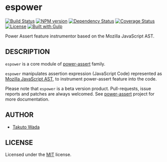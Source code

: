 espower
================================

[![Build Status](https://travis-ci.org/twada/espower.svg?branch=master)](https://travis-ci.org/twada/espower)
[![NPM version](https://badge.fury.io/js/espower.svg)](http://badge.fury.io/js/espower)
[![Dependency Status](https://gemnasium.com/twada/espower.svg)](https://gemnasium.com/twada/espower)
[![Coverage Status](https://coveralls.io/repos/twada/espower/badge.png?branch=master)](https://coveralls.io/r/twada/espower?branch=master)
[![License](http://img.shields.io/badge/license-MIT-brightgreen.svg)](https://github.com/twada/espower/blob/master/MIT-LICENSE.txt)
[![Built with Gulp](http://img.shields.io/badge/built_with-gulp-brightgreen.svg)](http://gulpjs.com/)


Power Assert feature instrumentor based on the Mozilla JavaScript AST.


DESCRIPTION
---------------------------------------
`espower` is a core module of [power-assert](http://github.com/twada/power-assert) family.


`espower` manipulates assertion expression (JavaScript Code) represented as [Mozilla JavaScript AST](https://developer.mozilla.org/en-US/docs/SpiderMonkey/Parser_API), to instrument power-assert feature into the code.


Please note that `espower` is a beta version product. Pull-requests, issue reports and patches are always welcomed. See [power-assert](http://github.com/twada/power-assert) project for more documentation.


AUTHOR
---------------------------------------
* [Takuto Wada](http://github.com/twada)


LICENSE
---------------------------------------
Licensed under the [MIT](https://github.com/twada/espower/blob/master/MIT-LICENSE.txt) license.
